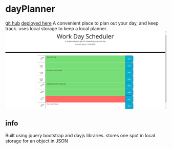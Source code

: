 # dayPlanner
[git hub](https://github.com/devonp702/dayPlanner)
[deployed here](https://devonp702.github.io/dayPlanner/)
A convenient place to plan out your day, and keep track.
uses local storage to keep a local planner.
![Here is a Screenshot of the website](/Screenshot.png "screenshot")

## info
Built using jquery bootstrap and dayjs libraries.
stores one spot in local storage for an object in JSON